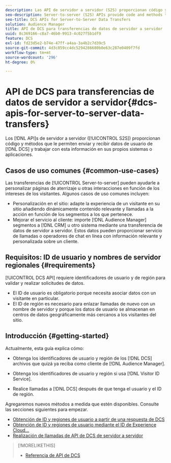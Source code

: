 ```yaml
---
description: Las API de servidor a servidor (S2S) proporcionan código y métodos que le permiten enviar y recibir datos de usuario de DCS y trabajar con esta información en sus propios sistemas o aplicaciones.
seo-description: Server-to-server (S2S) APIs provide code and methods that let you send and receive DCS user data and work with this information in your own systems or applications.
seo-title: DCS APIs for Server-to-Server Data Transfers
solution: Audience Manager
title: API de DCS para transferencias de datos de servidor a servidor
uuid: 8c369166-c8a7-46b0-9913-4c027f5b1df9
feature: DCS
exl-id: fd23d5e2-b74e-47ff-a4aa-3a4b2c7d39c5
source-git-commit: 4d3c859cc4dc5294286680b0e63c287e0409f7fd
workflow-type: tm+mt
source-wordcount: '296'
ht-degree: 0%

---
```


# API de DCS para transferencias de datos de servidor a servidor{#dcs-apis-for-server-to-server-data-transfers}

Los [!DNL API]s de servidor a servidor ([!UICONTROL S2S]) proporcionan código y métodos que le permiten enviar y recibir datos de usuario de [!DNL DCS] y trabajar con esta información en sus propios sistemas o aplicaciones.

## Casos de uso comunes {#common-use-cases}

Las transferencias de [!UICONTROL Server-to-server] pueden ayudarle a personalizar páginas de aterrizaje u otras interacciones en función de los intereses de los visitantes. Algunos casos de uso comunes incluyen:

* Personalización en el sitio: adapte la experiencia de un visitante en su sitio añadiendo dinámicamente contenido relevante y llamadas a la acción en función de los segmentos a los que pertenece.
* Mejorar el servicio al cliente: importe [!DNL Audience Manager] segmentos a [!DNL CRM] u otro sistema mediante una transferencia de datos de servidor a servidor. Estos datos pueden proporcionar servicio de llamadas o operadores de chat en línea con información relevante y personalizada sobre un cliente.

## Requisitos: ID de usuario y nombres de servidor regionales {#requirements}

[!UICONTROL DCS API] requiere identificadores de usuario y de región para validar y realizar solicitudes de datos.

* El ID de usuario es obligatorio porque necesita asociar datos con un visitante en particular.
* El ID de región es necesario para enlazar llamadas de nuevo con un nombre de servidor y porque los datos de usuario se almacenan en centros de datos geográficamente más cercanos a los visitantes del sitio.

## Introducción {#getting-started}

Actualmente, esta guía explica cómo:

* Obtenga los identificadores de usuario y región de los [!DNL DCS] archivos que quizá ya reciba como cliente de [!DNL Audience Manager].

* Obtenga los identificadores de usuario y región si usa [!DNL Visitor ID Service].
* Realice llamadas a [!DNL DCS] después de que tenga el usuario y el ID de región.

Agregaremos nuevos métodos a medida que estén disponibles. Consulte las secciones siguientes para empezar.

* [Obtención de ID y regiones de usuario a partir de una respuesta de DCS](dcs-aam-ids.md)
* [Obtención de ID y regiones de usuario mediante el ID de Experience Cloud...](dcs-mcid-ids.md)
* [Realización de llamadas de API de DCS de servidor a servidor](dcs-s2s-calls.md)

>[!MORELIKETHIS]
>
>* [Referencia de API de DCS](../../../api/dcs-intro/dcs-api-reference/dcs-api-methods.md)
